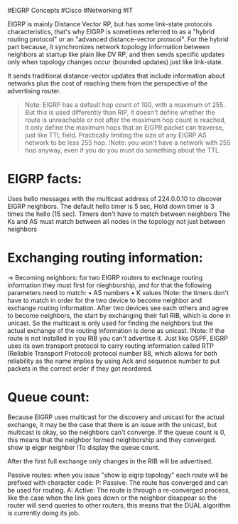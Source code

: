 #EIGRP Concepts
#Cisco #Networking #IT

EIGRP is mainly Distance Vector RP, but has some link-state protocols characteristics, that's why EIGRP is sometimes referred to as a "hybrid routing protocol" or an "advanced distance-vector protocol". For the hybrid part because, it synchronizes network topology information between neighbors at startup like plain like DV RP, and then sends specific updates only when topology changes occur (bounded updates) just like link-state.

It sends traditional distance-vector updates that include information about networks plus the cost of reaching them from the perspective of the advertising router.
>Note: EIGRP has a default hop count of 100, with a maximum of 255. But this is used differently than RIP, it doesn't define whether the route is unreachable or not after the maximum hop count is reached, it only define the maximum hops that an EIGPR packet can traverse, just like TTL field. Practically limiting the size of any EIGRP AS network to be less 255 hop. !Note: you won't have a network with 255 hop anyway, even if you do you must do something about the TTL.

# EIGRP facts:
Uses hello messages with the multicast address of 224.0.0.10 to discover EIGRP neighbors.
The default hello timer is 5 sec, Hold down timer is 3 times the hello (15 sec).
Timers don't have to match between neighbors
The Ks and AS must match between all nodes in the topology not just between neighbors

# Exchanging routing information:
-> Becoming neighbors: for two EIGRP routers to exchnage routing information they must first for nieghborship, and for that the following parameters need to match:
• AS numbers
• K values
!Note: the timers don't have to match in order for the two device to become neighbor and exchange routing information.
After two devices see each others and agree to become neighbors, the start by exchanging their full RIB, which is done in unicast. So the multicast is only used for finding the neighbors but the actual exchange of the routing information is done as unicast.
!Note: If the route is not installed in you RIB you can't advertise it.
Just like OSPF, EIGRP uses its own transport protocol to carry routing information called RTP (Reliable Transport Protocol) protocol number 88, which allows for both reliability as the name implies by using Ack and sequence number to put packets in the correct order if they got reordered.


# Queue count: 
Because EIGRP uses multicast for the discovery and unicast for the actual exchange, it may be the case that there is an issue with the unicast, but multicast is okay, so the neighbors can't converge.
If the queue count is 0, this means that the neighbor formed neighborship and they converged. 
show ip eigpr neighbor !To display the queue count. 

After the first full exchange only changes in the RIB will be advertised.

Passive routes:
when you issue "show ip eigrp topology" each route will be prefixed with character code:
P: Passive: The route has converged and can be used for routing.
A: Active: The route is through a re-converged process, like the case when the link goes down or the neighbor disappear so the router will send queries to other routers, this means that the DUAL algorithm is currently doing its job.

